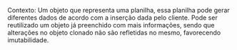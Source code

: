 Contexto: Um objeto que representa uma planilha, essa planilha pode gerar diferentes dados de acordo com a inserção dada pelo cliente. Pode ser reutilizado um objeto já preenchido com mais informações, sendo que alterações no objeto clonado não são refletidas no mesmo, favorecendo imutabilidade.
